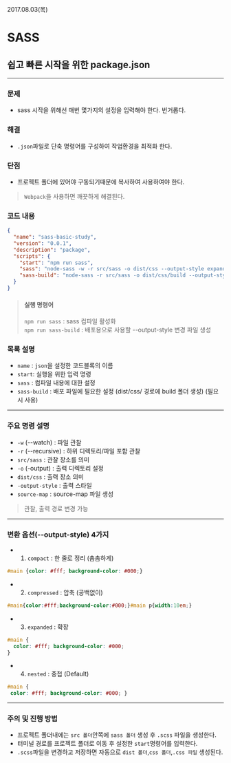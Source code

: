 2017.08.03(목)  
# SASS  

## 쉽고 빠른 시작을 위한 package.json  

---

### 문제
- sass 시작을 위해선 매번 몇가지의 설정을 입력해야 한다. 번거롭다.

### 해결 
- `.json`파일로 단축 명령어를 구성하여 작업환경을 최적화 한다.

### 단점
- 프로젝트 폴더에 있어야 구동되기때문에 복사하여 사용하여야 한다.  
> `Webpack`을 사용하면 깨끗하게 해결된다.  

### 코드 내용
```json
{
  "name": "sass-basic-study",
  "version": "0.0.1",
  "description": "package",
  "scripts": {
    "start": "npm run sass",
    "sass": "node-sass -w -r src/sass -o dist/css --output-style expanded --source-map-embed",
    "sass-build": "node-sass -r src/sass -o dist/css/build --output-style compressed"
  }
}
```  

> #### 실행 명령어
> `npm run sass` : sass 컴파일 활성화  
> `npm run sass-build` : 배포용으로 사용할 --output-style 변경 파일 생성  
  
### 목록 설명
- `name` : `json`을 설정한 코드블록의 이름  
- `start`: 실행을 위한 입력 명령  
- `sass` : 컴파일 내용에 대한 설정  
- `sass-build` : 배포 파일에 필요한 설정 (dist/css/ 경로에 build 폴더 생성) (필요시 사용)  

---

### 주요 명령 설명
- `-w` (--watch) : 파일 관찰  
- `-r` (--recursive) : 하위 디렉토리/파일 포함 관찰  
- `src/sass` : 관찰 장소를 의미  
- `-o` (-output) : 출력 디렉토리 설정  
- `dist/css` : 출력 장소 의미  
- `-output-style` : 출력 스타일  
- `source-map` : source-map 파일 생성  

> 관찰, 출력 경로 변경 가능  

---

### 변환 옵션(--output-style) 4가지  
- 1. `compact`    : 한 줄로 정리 (촘촘하게) 
```css
#main {color: #fff; background-color: #000;}
```  
- 2. `compressed` : 압축 (공백없이) 
```css
#main{color:#fff;background-color:#000;}#main p{width:10em;}
```
- 3. `expanded`   : 확장  
```css
#main {
  color: #fff; background-color: #000;
}
```
- 4. `nested`     : 중첩 (Default) 
 ```css
#main {
  color: #fff; background-color: #000; }
 ```

---

### 주의 및 진행 방법
- 프로젝트 폴더내에는 `src 폴더`안쪽에 `sass 폴더` 생성 후 `.scss` 파일을 생성한다.
- 터미널 경로를 프로젝트 폴더로 이동 후 설정한 `start`명령어를 입력한다.
- `.scss`파일을 변경하고 저장하면 자동으로 `dist 폴더`,`css 폴더`,`.css 파일` 생성된다.  